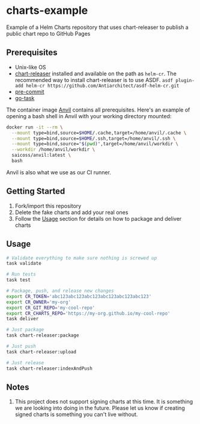 # charts-example

Example of a Helm Charts repository that uses chart-releaser to publish a public chart repo to GitHub Pages

## Prerequisites

- Unix-like OS
- [chart-releaser](https://github.com/helm/chart-releaser) installed and available on the path as `helm-cr`. The recommended way to install chart-releaser is to use ASDF. `asdf plugin-add helm-cr https://github.com/Antiarchitect/asdf-helm-cr.git`
- [pre-commit](https://pre-commit.com/)
- [go-task](https://taskfile.dev)

The container image [Anvil](https://hub.docker.com/r/saicoss/anvil) contains all prerequisites. Here's an example of opening a bash shell in Anvil with your working directory mounted:

```sh
docker run -it --rm \
  --mount type=bind,source=$HOME/.cache,target=/home/anvil/.cache \
  --mount type=bind,source=$HOME/.ssh,target=/home/anvil/.ssh \
  --mount type=bind,source="$(pwd)",target=/home/anvil/workdir \
  --workdir /home/anvil/workdir \
  saicoss/anvil:latest \
  bash
```

Anvil is also what we use as our CI runner.

## Getting Started

1. Fork/import this repository
1. Delete the fake charts and add your real ones
1. Follow the [Usage](#usage) section for details on how to package and deliver charts

## Usage

```sh
# Validate everything to make sure nothing is screwed up
task validate

# Run tests
task test

# Package, push, and release new changes
export CR_TOKEN='abc123abc123abc123abc123abc123abc123'
export CR_OWNER='my-org'
export CR_GIT_REPO='my-cool-repo'
export CR_CHARTS_REPO='https://my-org.github.io/my-cool-repo'
task deliver

# Just package
task chart-releaser:package

# Just push
task chart-releaser:upload

# Just release
task chart-releaser:indexAndPush
```

## Notes

1. This project does not support signing charts at this time. It is something we are looking into doing in the future. Please let us know if creating signed charts is something you can't live without.
